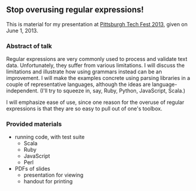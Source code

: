 ## Stop overusing regular expressions!

This is material for my presentation at [Pittsburgh Tech Fest 2013](http://www.pghtechfest.com/), given on June 1, 2013.

### Abstract of talk

Regular expressions are very commonly used to process and validate
text data. Unfortunately, they suffer from various limitations. I will
discuss the limitations and illustrate how using grammars instead can
be an improvement. I will make the examples concrete using parsing
libraries in a couple of representative languages, although the ideas
are language-independent. (I'll try to squeeze in, say, Ruby, Python,
JavaScript, Scala.)

I will emphasize ease of use, since one reason for the overuse of
regular expressions is that they are so easy to pull out of one's
toolbox.

### Provided materials

- running code, with test suite
  - Scala
  - Ruby
  - JavaScript
  - Perl
- PDFs of slides
  - presentation for viewing
  - handout for printing


